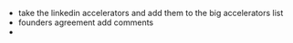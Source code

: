 - take the linkedin accelerators and add them to the big accelerators list
- founders agreement add comments
- 